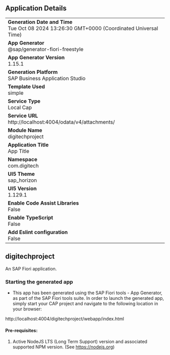## Application Details
|               |
| ------------- |
|**Generation Date and Time**<br>Tue Oct 08 2024 13:26:30 GMT+0000 (Coordinated Universal Time)|
|**App Generator**<br>@sap/generator-fiori-freestyle|
|**App Generator Version**<br>1.15.1|
|**Generation Platform**<br>SAP Business Application Studio|
|**Template Used**<br>simple|
|**Service Type**<br>Local Cap|
|**Service URL**<br>http://localhost:4004/odata/v4/attachments/|
|**Module Name**<br>digitechproject|
|**Application Title**<br>App Title|
|**Namespace**<br>com.digitech|
|**UI5 Theme**<br>sap_horizon|
|**UI5 Version**<br>1.129.1|
|**Enable Code Assist Libraries**<br>False|
|**Enable TypeScript**<br>False|
|**Add Eslint configuration**<br>False|

## digitechproject

An SAP Fiori application.

### Starting the generated app

-   This app has been generated using the SAP Fiori tools - App Generator, as part of the SAP Fiori tools suite.  In order to launch the generated app, simply start your CAP project and navigate to the following location in your browser:

http://localhost:4004/digitechproject/webapp/index.html

#### Pre-requisites:

1. Active NodeJS LTS (Long Term Support) version and associated supported NPM version.  (See https://nodejs.org)


